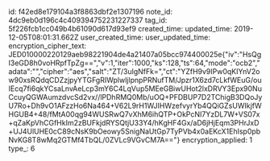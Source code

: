id: f42ed8e179104a3f8863dbf2e1307196
note_id: 4dc9eb0d196c4c409394752231227337
tag_id: 5f226fcb1cc049b4b61090d617d93ef9
created_time: 
updated_time: 2019-12-05T08:01:31.662Z
user_created_time: 
user_updated_time: 
encryption_cipher_text: JED010000220129aeb98221904de4a21407a05bcc974400025e{"iv":"HsQgI3eGD8h0voHRpfTpZg==","v":1,"iter":1000,"ks":128,"ts":64,"mode":"ocb2","adata":"","cipher":"aes","salt":"ZT/3ulgNfFk=","ct":"YZfH9v9IPw0qKIYnV2ow90xsRQdqCDZzjpyYTGFgRIWplwljlpnpPRNufTM/Jpzr1X6zd7cLkfWEuG/ouIEcq7fi6qkYCsaLnvAeLcp3mY6C4LqVup5MEeGBiwUHot2lxDRVY3Epx90NuCcuyQGWAumzdvcSd2vx//lPDhRMQ0Mb/uOQ+PFDBUP7D2TChigB3DQoJyU7Ro+Dh9vO1AFzzHo6Na464+V62L9rH1WJIHWzefvyrYb4QQiGZsUWIkjfWHGUB4+48/fMtA00qg94WUSRwQ7vXhM6ihQTP+OkPcNI7YzDL7W+VS07x+qZaKpVhCGfHkIm2zBUFkjdRYSQtjU33Y4/hKgHF4Gx/aD6jHjEqm3PHrJxD+UJ4UlUHE0cC89cNsK9bOeowy5SnigNaUtGp7TyPVb4x0aEKcX1EhIsp0pbNvKG8T8wMq2GTMf4TbQL/0ZVLc9VGvCM7A=="}
encryption_applied: 1
type_: 6